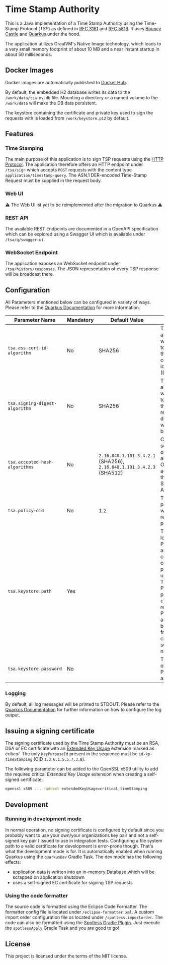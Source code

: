 # Time Stamp Authority

This is a Java implementation of a Time Stamp Authority using the Time-Stamp Protocol (_TSP_) as defined
in [RFC 3161](https://tools.ietf.org/html/rfc3161) and [RFC 5816](https://tools.ietf.org/html/rfc5816).
It uses [Bouncy Castle](https://www.bouncycastle.org/java.html) and [Quarkus](https://quarkus.io) under the hood.

The application utilizes GraalVM's Native Image technology, which leads to a very small memory footprint of about
10 MB and a near instant startup in about 50 milliseconds.

## Docker Images

Docker images are automatically published to [Docker Hub](https://hub.docker.com/r/dnl50/tsa-server).

By default, the embedded H2 database writes its data to the `/work/data/tsa.mv.db` file. Mounting a directory or a named
volume to the `/work/data` will make the DB data persistent.

The keystore containing the certificate and private key used to sign the requests with is loaded
from `/work/keystore.p12` by default.

## Features

### Time Stamping

The main purpose of this application is to sign TSP requests using
the [HTTP Protocol](https://datatracker.ietf.org/doc/html/rfc3161.html#section-3.4). The application therefore offers an
HTTP endpoint under `/tsa/sign` which accepts `POST` requests with the content type `application/timestamp-query`. The
ASN.1 DER-encoded Time-Stamp Request must be supplied in the request body.

### Web UI

⚠️ The Web UI ist yet to be reimplemented after the migration to Quarkus ⚠️

### REST API

The available REST Endpoints are documented in a OpenAPI specification which can be explored using a Swagger UI which is
available under `/tsa/q/swagger-ui`.

### WebSocket Endpoint

The application exposes an WebSocket endpoint under `/tsa/history/responses`. The JSON representation of every TSP
response will be broadcast there.

## Configuration

All Parameters mentioned below can be configured in variety of ways. Please refer to
the [Quarkus Documentation](https://quarkus.io/guides/config-reference#configuration-sources) for more information.

| Parameter Name                 | Mandatory | Default Value                                                        | Description                                                                                                                                                                                                                                             |
|--------------------------------|-----------|----------------------------------------------------------------------|---------------------------------------------------------------------------------------------------------------------------------------------------------------------------------------------------------------------------------------------------------|
| `tsa.ess-cert-id-algorithm`    | No        | SHA256                                                               | The hash algorithm which is used to calculate the TSA's certificate identifier (ESSCertIDv2).                                                                                                                                                           |
| `tsa.signing-digest-algorithm` | No        | SHA256                                                               | The hash algorithm which is used to calculate the TSP requests digest, which will be signed by the TSA.                                                                                                                                                 |
| `tsa.accepted-hash-algorithms` | No        | `2.16.840.1.101.3.4.2.1` (SHA256), `2.16.840.1.101.3.4.2.3` (SHA512) | Comma-separated list of hash algorithms OIDs which are accepted by the Time Stamp Authority.                                                                                                                                                            |
| `tsa.policy-oid`               | No        | 1.2                                                                  | The OID of the policy under which the TSP responses are produced.                                                                                                                                                                                       |
| `tsa.keystore.path`            | Yes       |                                                                      | The URL to load the PKCS#12 archive containing the certificate and private key used to sign TSP requests. Prefixing the path with `classpath:` will result in the PKCS#12 archive from being loaded from the classpath (not supported in native image). |
| `tsa.keystore.password`        | No        |                                                                      | The password of the PKCS#12 archive.                                                                                                                                                                                                                    |

### Logging

By default, all log messages will be printed to STDOUT. Please refer to
the [Quarkus Documentation](https://quarkus.io/guides/logging) for further information on how to configure the log
output.

## Issuing a signing certificate

The signing certificate used by the Time Stamp Authority must be an RSA, DSA or EC certificate with
an [Extended Key Usage](https://datatracker.ietf.org/doc/html/rfc5280#section-4.2.1.12) extension marked as _critical_.
The only `KeyPurposeId` present in the sequence must be `id-kp-timeStamping` (OID `1.3.6.1.5.5.7.3.8`).

The following parameter can be added to the OpenSSL x509 utility to add the required critical _Extended Key Usage_
extension when creating a self-signed certificate:

```bash
openssl x509 ... -addext extendedKeyUsage=critical,timeStamping
```

## Development

### Running in development mode

In normal operation, no signing certificate is configured by default since you probably want to use your own/your
organizations key pair and not a self-signed key pair I issued to use in integration tests. Configuring a file system
path to a valid certificate for development is error-prone though. That's what the development mode is for. It is
automatically enabled when running Quarkus using the `quarkusDev` Gradle Task. The dev mode has the following effects:

* application data is written into an in-memory Database which will be scrapped on application shutdown
* uses a self-signed EC certificate for signing TSP requests

### Using the code formatter

The source code is formatted using the Eclipse Code Formatter. The formatter config file is located
under `/eclipse-formatter.xml`. A custom import order configuration file os located under `/spotless.importorder`. The
code can also be formatted using the [Spotless Gradle Plugin](https://github.com/diffplug/spotless). Just execute
the `spotlessApply` Gradle Task and you are good to go!

## License

This project is licensed under the terms of the MIT license.